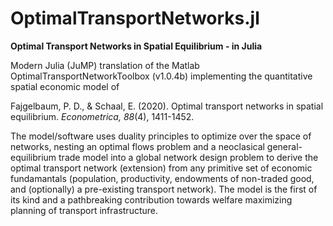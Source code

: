 # OptimalTransportNetworks.jl
**Optimal Transport Networks in Spatial Equilibrium - in Julia**

Modern Julia (JuMP) translation of the Matlab OptimalTransportNetworkToolbox (v1.0.4b) implementing the quantitative spatial economic model of

Fajgelbaum, P. D., & Schaal, E. (2020). Optimal transport networks in spatial equilibrium. *Econometrica, 88*(4), 1411-1452.

The model/software uses duality principles to optimize over the space of networks, nesting an optimal flows problem and a neoclasical general-equilibrium trade model into a global network design problem to derive the optimal transport network (extension) from any primitive set of economic fundamantals (population, productivity, endowments of non-traded good, and (optionally) a pre-existing transport network). The model is the first of its kind and a pathbreaking contribution towards welfare maximizing planning of transport infrastructure.

